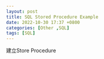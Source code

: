 ```yaml
---
layout: post
title: SQL Stored Procedure Example
date: 2022-10-30 17:37 +0800
categories: [Other ,SQL]
tags: [SQL]
---
```

建立Store Procedure
<script  type='text/javascript' src=''>
        USE [DemoDB]
        GO

        /****** Object:  StoredProcedure [dbo].[spMember]    Script Date: 2022/10/31 下午 04:10:54 ******/
        SET ANSI_NULLS ON
        GO

        SET QUOTED_IDENTIFIER ON
        GO

        -- =============================================
        -- Author:		<Author,,Name>
        -- Create date: <Create Date,,>
        -- Description:	<Description,,>
        -- =============================================
        CREATE PROCEDURE [dbo].[spMember]
	        -- Add the parameters for the stored procedure here
                @UserID int,
                @UserName varchar(50),
                @UserEmail varchar(50)
        AS
        BEGIN
	        -- SET NOCOUNT ON added to prevent extra result sets from
	        -- interfering with SELECT statements.
	        SET NOCOUNT ON;

            -- Insert statements for procedure here
	        SELECT  * from Member where UserName = @UserName
          or UserEmail = @UserEmail
        END
        GO

如果輸入" " 或Null 回傳全部資料的方式  
不特別處理的話會Search " "或Null  
通常使用操作上如果不輸入數值,通常會希望將資料全部帶出來
Select的部分改成如下
<script  type='text/javascript' src=''>
 
    FROM [dbo].[Member]
    where
    (@UserName IS NULL OR @UserName = [UserName] or LEN(LTRIM(@UserName)) = 0 )   and
    (@UserEmail IS NULL OR @UserEmail = [UserEmail] or LEN(LTRIM(@UserEmail)) = 0 )  

